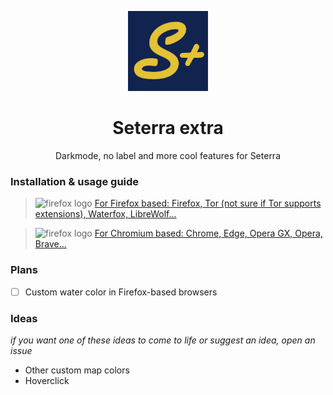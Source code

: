 <p align="center">
  <img src="./chromium/images/icon128.png" alt="seterraextra-logo"/>
</p>

<h1 align="center">
  Seterra extra
</h1>
<p align="center">
   Darkmode, no label and more cool features for Seterra 
</p>

### Installation & usage guide

> <img src="https://upload.wikimedia.org/wikipedia/commons/thumb/a/a0/Firefox_logo%2C_2019.svg/220px-Firefox_logo%2C_2019.svg.png" alt="firefox logo" width="32px" height="32px" /> [For Firefox based: Firefox, Tor (not sure if Tor supports extensions), Waterfox, LibreWolf...](./firefox/README.md)

> <img src="https://upload.wikimedia.org/wikipedia/commons/thumb/2/28/Chromium_Logo.svg/512px-Chromium_Logo.svg.png" alt="firefox logo" width="32px" height="32px" /> [For Chromium based: Chrome, Edge, Opera GX, Opera, Brave...](./chromium/README.md)

### Plans

- [ ] Custom water color in Firefox-based browsers

### Ideas

*if you want one of these ideas to come to life or suggest an idea, open an issue*

- Other custom map colors
- Hoverclick
